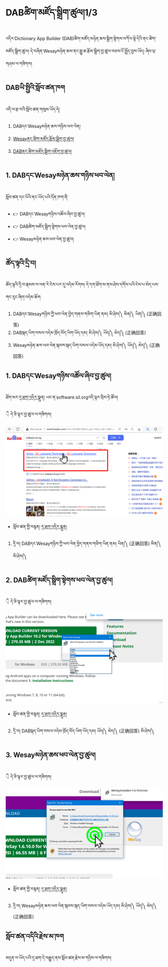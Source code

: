 # DABཚིག་མཛོད་སྒྲིག་ཚུལ།1/3

འདིར་Dictionary App Builder (DAB)ཚིག་མཛོད་མཉེན་ཆས་སྒྲིག་སྟེགས་བཀོལ་སྟེ་དེའི་ནང་ཚིག་མཛོད་སྒྲིག་ཚུལ། དེ་བཞིན་Wesayམཉེན་ཆས་ནང་རྒྱུ་ཆ་རྩོམ་སྒྲིག་བྱ་ཚུལ་བཅས་ངོ་སྤྲོད་བྱས་ཡོད། ཞིབ་ཕྲ་གཤམ་ལ་གཟིགས།

## DABཡི་སྤྱིའི་སློབ་ཚན་ཁག

འདི་ལ་རྩ་བའི་སློབ་ཚན་གསུམ་ཡོད་དེ།
1. DABདང་Wesayམཉེན་ཆས་གཉིས་ཕབ་ལེན།
2. [Wesayནང་ཚིག་མཛོད་རྩོམ་སྒྲིག་བྱ་ཚུལ།]()
3. [DABནང་ཚིག་མཛོད་སྒྲིག་འཇོག་བྱ་ཚུལ།]()


## 1. DABདང་Wesayམཉེན་ཆས་གཉིས་ཕབ་ལེན།

སློབ་ཚན་དང་པོའི་ནང་ཡོད་པའི་དོན་ཁག་ནི་

- 👉 DABདང་Wesayགཉིས་འཚོལ་ཞིབ་བྱ་ཚུལ།
- 👉 DABཚིག་མཛོད་སྒྲིག་སྟེགས་ཕབ་ལེན་བྱ་ཚུལ།
- 👉 Wesayམཉེན་ཆས་ཕབ་ལེན་བྱ་ཚུལ།

## ཚོད་ལྟའི་དྲི་བ།

ཚོད་ལྟའི་དྲི་བ་རྣམས་ལ་ལན་རེ་ངེས་པར་དུ་འདེམ་རོགས། དེ་དག་ཐོག་མ་ནས་ཤེས་དགོས་པའི་ངེས་པ་མེད་པས་གང་རུང་ཞིག་འདེམ་ཆོག

1. DABདང་Wesayགཉིས་ཀྱི་ཕབ་ལེན་བྱེད་གནས་གཅིག་ཡིན་ནམ། མི་ཤེས།༽ མིན།༽ ཡིན།༽ (正确回答)
2. DABསྐད་ཡིག་བསལ་འདེམ་ཁྲོད་བོད་ཡིག་ཡོད་དམ། མི་ཤེས།༽ ཡོད།༽ མེད།༽ (正确回答)
3. Wesayམཉེན་ཆས་ཕབ་ལེན་སྐབས་སྐད་ཡིག་བསལ་འདེམ་ཡོད་དམ། མི་ཤེས།༽ ཡོད།༽ མེད།༽ (正确回答)

## 1. DABདང་Wesayགཉིས་འཚོལ་ཞིབ་བྱ་ཚུལ།

ཐོག་མར་[དྲ་ཐག་འདིར་](https://software.sil.org/)སྣུན། ཡང་ན་software.sil.orgའདི་ལྟར་བྲིས་ཏེ་ཚོལ། 

👇 དེ་ཅི་ལྟར་བྱ་ཚུལ་ལ་གཟིགས།

![800](Images/000001.PNG)

- སློབ་ཚན་གྱི་བརྙན། [དྲ་ཐག་འདིར་སྣུན།](https://drive.google.com/file/d/14bMaV8lLexNjdbhALaLAPi9XEpTgLmNP/view?usp=share_link)

1. དྲི་བ། DABདང་Wesayགཉིས་ཀྱི་ཕབ་ལེན་བྱེད་གནས་གཅིག་ཡིན་ནམ། 
ཡིན།༽ (正确回答) མིན།༽ མི་ཤེས།༽

## 2. DABཚིག་མཛོད་སྒྲིག་སྟེགས་ཕབ་ལེན་བྱ་ཚུལ།

👇 དེ་ཅི་ལྟར་བྱ་ཚུལ་ལ་གཟིགས།

![800](Images/000002.png)


- སློབ་ཚན་གྱི་བརྙན། [དྲ་ཐག་འདིར་སྣུན།](https://drive.google.com/file/d/1wEHNvRXdqpWhK8Jgz9Uju1NxoClBGVhx/view?usp=share_link)


2. དྲི་བ། DABསྐད་ཡིག་བསལ་འདེམ་ཁྲོད་བོད་ཡིག་ཡོད་དམ། 
ཡོད།༽ མེད།༽ (正确回答) མི་ཤེས།༽

## 3. Wesayམཉེན་ཆས་ཕབ་ལེན་བྱ་ཚུལ།

👇 དེ་ཅི་ལྟར་བྱ་ཚུལ་ལ་གཟིགས།

![800](Images/000003.png)
 

- སློབ་ཚན་གྱི་བརྙན། [དྲ་ཐག་འདིར་སྣུན།](https://drive.google.com/file/d/1bbxDG5BBKkH90b9gsdjiFbNIF5nYSPgu/view?usp=share_link)


3. དྲི་བ། Wesayམཉེན་ཆས་ཕབ་ལེན་སྐབས་སྐད་ཡིག་བསལ་འདེམ་ཡོད་དམ། 
མི་ཤེས།༽ ཡོད།༽ མེད།༽ (正确回答)

## སློབ་ཚན་འདིའི་རྗེས་མ་ཁག

མདུན་ལ་ཡོད་པའི་དྲ་ཐག་དེ་བརྒྱུད་ནས་སློབ་ཚན་རྗེས་མ་གཉིས་ལ་གཟིགས།
